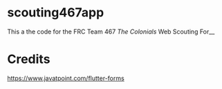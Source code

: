 # scouting467app

This a the code for the FRC Team 467 _The Colonials_ Web Scouting For__

# Credits
https://www.javatpoint.com/flutter-forms

